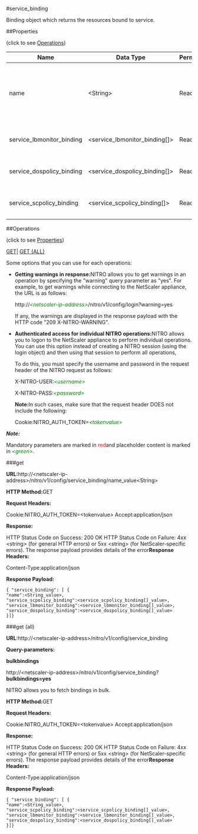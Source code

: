 #service_binding

Binding object which returns the resources bound to service.


##Properties 
<span>(click to see [Operations](#opera))</span>


<table><thead><tr><th>Name</th><th>Data Type</th><th>Permissions</th><th>Description</th></tr></thead><tbody><tr><td>name</td><td>&lt;String></td><td>Read-write</td><td>Name of the service for which to display configuration details.<br>Minimum length = 1</td></tr><tr><td>service_lbmonitor_binding</td><td>&lt;service_lbmonitor_binding[]></td><td>Read-only</td><td>lbmonitor that can be bound to service.</td></tr><tr><td>service_dospolicy_binding</td><td>&lt;service_dospolicy_binding[]></td><td>Read-only</td><td>dospolicy that can be bound to service.</td></tr><tr><td>service_scpolicy_binding</td><td>&lt;service_scpolicy_binding[]></td><td>Read-only</td><td>scpolicy that can be bound to service.</td></tr></tbody></table>
##Operations 
<span>(click to see [Properties](#prope))</span>


[GET]()| [GET (ALL)](#ge)


Some options that you can use for each operations:
<ul><li><p><b>Getting warnings in response:</b>NITRO allows you to get warnings in an operation by specifying the "warning" query parameter as "yes". For example, to get warnings while connecting to the NetScaler appliance, the URL is as follows:</p><p>http://<span style="color:green;font-style:italic;">&lt;netscaler-ip-address&gt;</span>/nitro/v1/config/login?warning=yes</p><p>If any, the warnings are displayed in the response payload with the HTTP code "209 X-NITRO-WARNING".</p></li><li><p><b>Authenticated access for individual NITRO operations:</b>NITRO allows you to logon to the NetScaler appliance to perform individual operations. You can use this option instead of creating a NITRO session (using the login object) and then using that session to perform all operations,</p><p>To do this, you must specify the username and password in the request header of the NITRO request as follows:</p><p>X-NITRO-USER:<span style="color:green;font-style:italic;">&lt;username&gt;</span></p><p>X-NITRO-PASS:<span style="color:green;font-style:italic;">&lt;password&gt;</span></p><p><b>Note:</b>In such cases, make sure that the request header DOES not include the following:</p><p>Cookie:NITRO_AUTH_TOKEN=<span style="color:green;font-style:italic;">&lt;tokenvalue&gt;</span></p></li></ul>



***Note:*** 
Mandatory parameters are marked in <span style="color:#FF0000;">red</span>and placeholder content is marked in <span style="color:green;font-style:italic">&lt;green&gt;</span>.

###get



<b>URL:</b>http://&lt;netscaler-ip-address&gt;/nitro/v1/config/service_binding/name_value&lt;String&gt;
<b>HTTP Method:</b>GET
<b>Request Headers:</b>

Cookie:NITRO_AUTH_TOKEN=&lt;tokenvalue&gt;Accept:application/json

<b>Response:</b>
HTTP Status Code on Success: 200 OKHTTP Status Code on Failure: 4xx &lt;string&gt; (for general HTTP errors) or 5xx &lt;string&gt; (for NetScaler-specific errors). The response payload provides details of the error<b>Response Headers:</b>

Content-Type:application/json

<b>Response Payload: </b>```{ "service_binding": [ {"name":<String_value>,"service_scpolicy_binding":<service_scpolicy_binding[]_value>,"service_lbmonitor_binding":<service_lbmonitor_binding[]_value>,"service_dospolicy_binding":<service_dospolicy_binding[]_value>}]}```



###get (all)



<b>URL:</b>http://&lt;netscaler-ip-address&gt;/nitro/v1/config/service_binding
<b>Query-parameters:</b>
<b>bulkbindings</b>
http://&lt;netscaler-ip-address&gt;/nitro/v1/config/service_binding?<b>bulkbindings=yes</b>
NITRO allows you to fetch bindings in bulk.



<b>HTTP Method:</b>GET
<b>Request Headers:</b>

Cookie:NITRO_AUTH_TOKEN=&lt;tokenvalue&gt;Accept:application/json

<b>Response:</b>
HTTP Status Code on Success: 200 OKHTTP Status Code on Failure: 4xx &lt;string&gt; (for general HTTP errors) or 5xx &lt;string&gt; (for NetScaler-specific errors). The response payload provides details of the error<b>Response Headers:</b>

Content-Type:application/json

<b>Response Payload: </b>```{ "service_binding": [ {"name":<String_value>,"service_scpolicy_binding":<service_scpolicy_binding[]_value>,"service_lbmonitor_binding":<service_lbmonitor_binding[]_value>,"service_dospolicy_binding":<service_dospolicy_binding[]_value>}]}```



